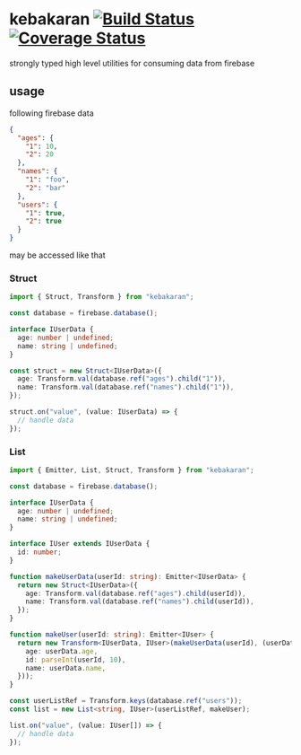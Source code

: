 # kebakaran [![Build Status](https://travis-ci.org/barbuza/kebakaran2.svg?branch=master)](https://travis-ci.org/barbuza/kebakaran2) [![Coverage Status](https://coveralls.io/repos/github/barbuza/kebakaran2/badge.svg?branch=master)](https://coveralls.io/github/barbuza/kebakaran2?branch=master)

strongly typed high level utilities for consuming data from firebase

## usage

following firebase data

```json
{
  "ages": {
    "1": 10,
    "2": 20
  },
  "names": {
    "1": "foo",
    "2": "bar"
  },
  "users": {
    "1": true,
    "2": true
  }
}
```

may be accessed like that

### Struct

```typescript
import { Struct, Transform } from "kebakaran";

const database = firebase.database();

interface IUserData {
  age: number | undefined;
  name: string | undefined;
}

const struct = new Struct<IUserData>({
  age: Transform.val(database.ref("ages").child("1")),
  name: Transform.val(database.ref("names").child("1")),
});

struct.on("value", (value: IUserData) => {
  // handle data
});
```

### List

```typescript
import { Emitter, List, Struct, Transform } from "kebakaran";

const database = firebase.database();

interface IUserData {
  age: number | undefined;
  name: string | undefined;
}

interface IUser extends IUserData {
  id: number;
}

function makeUserData(userId: string): Emitter<IUserData> {
  return new Struct<IUserData>({
    age: Transform.val(database.ref("ages").child(userId)),
    name: Transform.val(database.ref("names").child(userId)),
  });
}

function makeUser(userId: string): Emitter<IUser> {
  return new Transform<IUserData, IUser>(makeUserData(userId), (userData) => ({
    age: userData.age,
    id: parseInt(userId, 10),
    name: userData.name,
  }));
}

const userListRef = Transform.keys(database.ref("users"));
const list = new List<string, IUser>(userListRef, makeUser);

list.on("value", (value: IUser[]) => {
  // handle data
});
```

